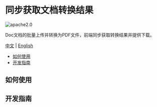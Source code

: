 # 同步获取文档转换结果 

![apache2.0](https://img.shields.io/badge/license-apache2.0-orange.svg?style=flat)

Doc文档的批量上传并转换为PDF文件，前端同步获取转换结果并提供下载。 

[中文](https://github.com/liumapp/synchronizing-doc-convert-results/blob/master/README_CN.md) | [English](https://github.com/liumapp/simple-sdk-example/blob/master/README.md)

* [如何使用](#如何使用)
* [开发指南](#开发指南)

## 如何使用



## 开发指南



